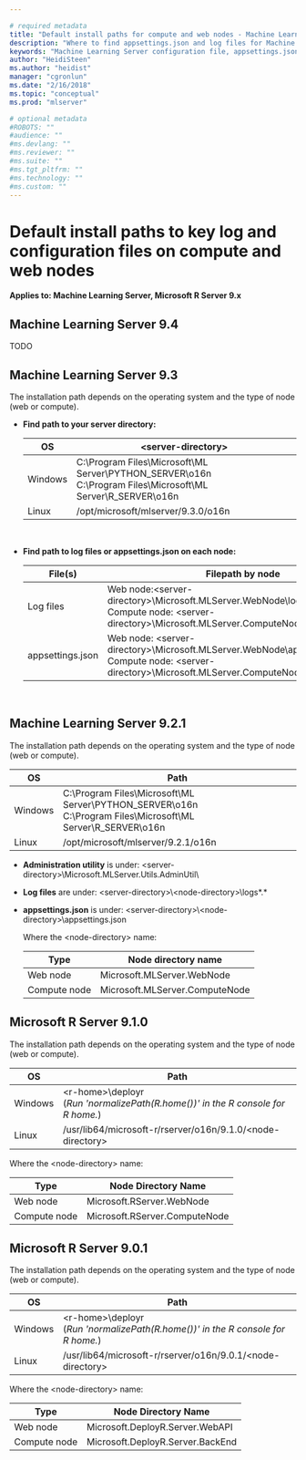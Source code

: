 ```yaml
---

# required metadata
title: "Default install paths for compute and web nodes - Machine Learning Server "
description: "Where to find appsettings.json and log files for Machine Learning Server, web node, compute node"
keywords: "Machine Learning Server configuration file, appsettings.json"
author: "HeidiSteen"
ms.author: "heidist"
manager: "cgronlun"
ms.date: "2/16/2018"
ms.topic: "conceptual"
ms.prod: "mlserver"

# optional metadata
#ROBOTS: ""
#audience: ""
#ms.devlang: ""
#ms.reviewer: ""
#ms.suite: ""
#ms.tgt_pltfrm: ""
#ms.technology: ""
#ms.custom: ""
---
```


# Default install paths to key log and configuration files on compute and web nodes

**Applies to:  Machine Learning Server, Microsoft R Server 9.x**

## Machine Learning Server 9.4
TODO

## Machine Learning Server 9.3

The installation path depends on the operating system and the type of node (web or compute).

+ **Find path to your server directory:**<br/>

  |   OS    |                                               \<server-directory>                                               |
  |---------|-----------------------------------------------------------------------------------------------------------------|
  | Windows | C:\Program Files\Microsoft\ML Server\PYTHON\_SERVER\o16n<br>C:\Program Files\Microsoft\ML Server\R\_SERVER\o16n |
  |  Linux  |                                       /opt/microsoft/mlserver/9.3.0/o16n                                        |

  <br/>

+ **Find path to log files or appsettings.json on each node:**<br/>

  |     File(s)      |                                                                        Filepath by node                                                                         |
  |------------------|-----------------------------------------------------------------------------------------------------------------------------------------------------------------|
  |    Log files     |        Web node:\<server-directory>\Microsoft.MLServer.WebNode\logs\*.\* <br/>Compute node: \<server-directory>\Microsoft.MLServer.ComputeNode\logs\*.\*        |
  | appsettings.json | Web node: \<server-directory>\Microsoft.MLServer.WebNode\appsettings.json<br/>Compute node: \<server-directory>\Microsoft.MLServer.ComputeNode\appsettings.json |

  <br/>

## Machine Learning Server 9.2.1

The installation path depends on the operating system and the type of node (web or compute).


|   OS    |                                                      Path                                                       |
|---------|-----------------------------------------------------------------------------------------------------------------|
| Windows | C:\Program Files\Microsoft\ML Server\PYTHON\_SERVER\o16n<br>C:\Program Files\Microsoft\ML Server\R\_SERVER\o16n |
|  Linux  |                                       /opt/microsoft/mlserver/9.2.1/o16n                                        |

+ **Administration utility** is under: \<server-directory>\Microsoft.MLServer.Utils.AdminUtil\

+ **Log files** are under: \<server-directory>\\\<node-directory>\logs\*.*

+ **appsettings.json** is under: \<server-directory>\\\<node-directory>\appsettings.json

  Where the \<node-directory> name: 

  |Type|Node directory name|
  |----|------------|
  |Web node|Microsoft.MLServer.WebNode|
  |Compute node|Microsoft.MLServer.ComputeNode|

## Microsoft R Server 9.1.0

The installation path depends on the operating system and the type of node (web or compute).


|   OS    |                                        Path                                         |
|---------|-------------------------------------------------------------------------------------|
| Windows | \<r-home>\deployr<br>(*Run 'normalizePath(R.home())' in the R console for R home.*) |
|  Linux  |             /usr/lib64/microsoft-r/rserver/o16n/9.1.0/\<node-directory>             |

Where the \<node-directory> name: 

|Type|Node Directory Name|
|----|------------|
|Web node|Microsoft.RServer.WebNode|
|Compute node|Microsoft.RServer.ComputeNode|

## Microsoft R Server 9.0.1

The installation path depends on the operating system and the type of node (web or compute).


|   OS    |                                        Path                                         |
|---------|-------------------------------------------------------------------------------------|
| Windows | \<r-home>\deployr<br>(*Run 'normalizePath(R.home())' in the R console for R home.*) |
|  Linux  |             /usr/lib64/microsoft-r/rserver/o16n/9.0.1/\<node-directory>             |

Where the \<node-directory> name: 

|Type|Node Directory Name|
|----|------------|
|Web node|Microsoft.DeployR.Server.WebAPI|
|Compute node|Microsoft.DeployR.Server.BackEnd|